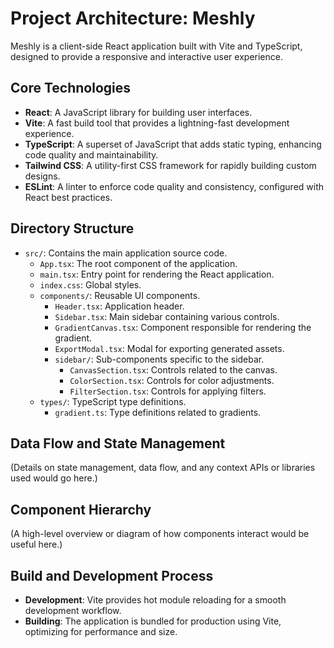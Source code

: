 # Project Architecture: Meshly

Meshly is a client-side React application built with Vite and TypeScript, designed to provide a responsive and interactive user experience.

## Core Technologies

-   **React**: A JavaScript library for building user interfaces.
-   **Vite**: A fast build tool that provides a lightning-fast development experience.
-   **TypeScript**: A superset of JavaScript that adds static typing, enhancing code quality and maintainability.
-   **Tailwind CSS**: A utility-first CSS framework for rapidly building custom designs.
-   **ESLint**: A linter to enforce code quality and consistency, configured with React best practices.

## Directory Structure

-   `src/`: Contains the main application source code.
    -   `App.tsx`: The root component of the application.
    -   `main.tsx`: Entry point for rendering the React application.
    -   `index.css`: Global styles.
    -   `components/`: Reusable UI components.
        -   `Header.tsx`: Application header.
        -   `Sidebar.tsx`: Main sidebar containing various controls.
        -   `GradientCanvas.tsx`: Component responsible for rendering the gradient.
        -   `ExportModal.tsx`: Modal for exporting generated assets.
        -   `sidebar/`: Sub-components specific to the sidebar.
            -   `CanvasSection.tsx`: Controls related to the canvas.
            -   `ColorSection.tsx`: Controls for color adjustments.
            -   `FilterSection.tsx`: Controls for applying filters.
    -   `types/`: TypeScript type definitions.
        -   `gradient.ts`: Type definitions related to gradients.

## Data Flow and State Management

(Details on state management, data flow, and any context APIs or libraries used would go here.)

## Component Hierarchy

(A high-level overview or diagram of how components interact would be useful here.)

## Build and Development Process

-   **Development**: Vite provides hot module reloading for a smooth development workflow.
-   **Building**: The application is bundled for production using Vite, optimizing for performance and size.